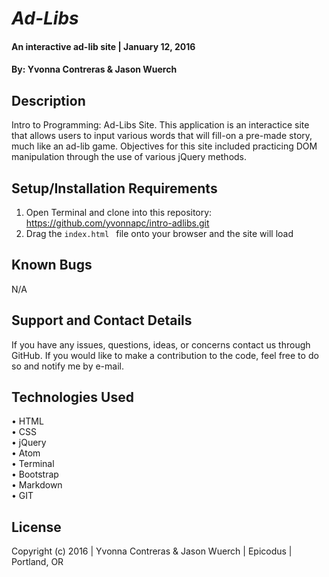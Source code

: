 # _Ad-Libs_

#### An interactive ad-lib site   | January 12, 2016

#### By: Yvonna Contreras & Jason Wuerch

## Description

Intro to Programming: Ad-Libs Site. This application is an interactice site that allows users to input various words that will fill-on a pre-made story, much like an ad-lib game. Objectives for this site included practicing DOM manipulation through the use of various jQuery methods.

## Setup/Installation Requirements

1. Open Terminal and clone into this repository: https://github.com/yvonnapc/intro-adlibs.git
2. Drag the ```index.html ``` file onto your browser and the site will load

## Known Bugs

N/A

## Support and Contact Details

If you have any issues, questions, ideas, or concerns contact us through GitHub. If you would like to make a contribution to the code, feel free to do so and notify me by e-mail.

## Technologies Used

• HTML<br>
• CSS<br>
• jQuery<br>
• Atom<br>
• Terminal<br>
• Bootstrap<br>
• Markdown<br>
• GIT<br>

## License

Copyright (c) 2016  |  Yvonna Contreras & Jason Wuerch  |  Epicodus  |  Portland, OR
